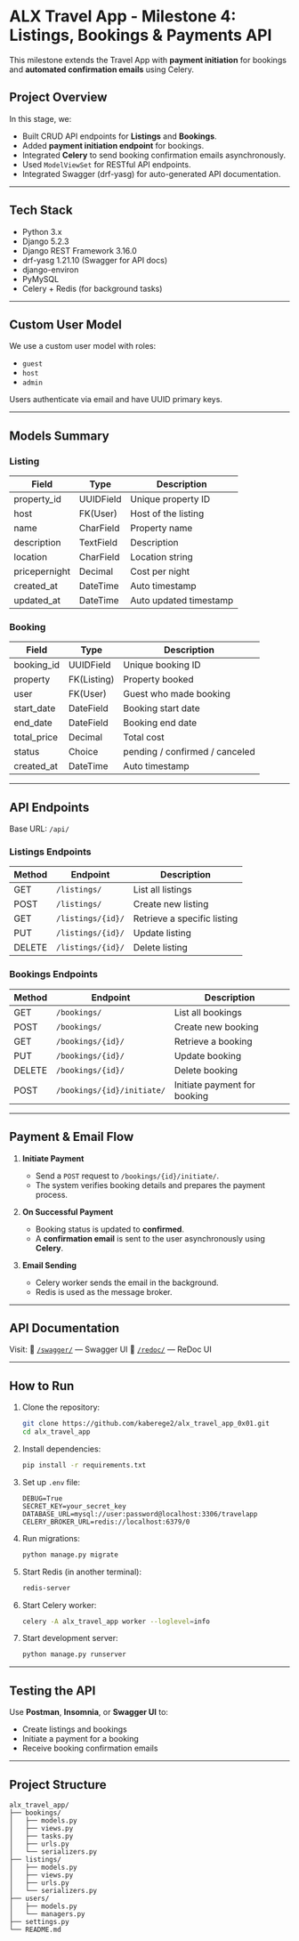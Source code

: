 # ALX Travel App - Milestone 4: Listings, Bookings & Payments API

This milestone extends the Travel App with **payment initiation** for bookings and **automated confirmation emails** using Celery.

## Project Overview

In this stage, we:

- Built CRUD API endpoints for **Listings** and **Bookings**.
- Added **payment initiation endpoint** for bookings.
- Integrated **Celery** to send booking confirmation emails asynchronously.
- Used `ModelViewSet` for RESTful API endpoints.
- Integrated Swagger (drf-yasg) for auto-generated API documentation.

---

## Tech Stack

- Python 3.x
- Django 5.2.3
- Django REST Framework 3.16.0
- drf-yasg 1.21.10 (Swagger for API docs)
- django-environ
- PyMySQL
- Celery + Redis (for background tasks)

---

## Custom User Model

We use a custom user model with roles:

- `guest`
- `host`
- `admin`

Users authenticate via email and have UUID primary keys.

---

## Models Summary

### Listing

| Field         | Type      | Description            |
| ------------- | --------- | ---------------------- |
| property_id   | UUIDField | Unique property ID     |
| host          | FK(User)  | Host of the listing    |
| name          | CharField | Property name          |
| description   | TextField | Description            |
| location      | CharField | Location string        |
| pricepernight | Decimal   | Cost per night         |
| created_at    | DateTime  | Auto timestamp         |
| updated_at    | DateTime  | Auto updated timestamp |

### Booking

| Field       | Type        | Description                    |
| ----------- | ----------- | ------------------------------ |
| booking_id  | UUIDField   | Unique booking ID              |
| property    | FK(Listing) | Property booked                |
| user        | FK(User)    | Guest who made booking         |
| start_date  | DateField   | Booking start date             |
| end_date    | DateField   | Booking end date               |
| total_price | Decimal     | Total cost                     |
| status      | Choice      | pending / confirmed / canceled |
| created_at  | DateTime    | Auto timestamp                 |

---

## API Endpoints

Base URL: `/api/`

### Listings Endpoints

| Method | Endpoint          | Description                 |
| ------ | ----------------- | --------------------------- |
| GET    | `/listings/`      | List all listings           |
| POST   | `/listings/`      | Create new listing          |
| GET    | `/listings/{id}/` | Retrieve a specific listing |
| PUT    | `/listings/{id}/` | Update listing              |
| DELETE | `/listings/{id}/` | Delete listing              |

### Bookings Endpoints

| Method | Endpoint                   | Description                  |
| ------ | -------------------------- | ---------------------------- |
| GET    | `/bookings/`               | List all bookings            |
| POST   | `/bookings/`               | Create new booking           |
| GET    | `/bookings/{id}/`          | Retrieve a booking           |
| PUT    | `/bookings/{id}/`          | Update booking               |
| DELETE | `/bookings/{id}/`          | Delete booking               |
| POST   | `/bookings/{id}/initiate/` | Initiate payment for booking |

---

## Payment & Email Flow

1. **Initiate Payment**

   - Send a `POST` request to `/bookings/{id}/initiate/`.
   - The system verifies booking details and prepares the payment process.

2. **On Successful Payment**

   - Booking status is updated to **confirmed**.
   - A **confirmation email** is sent to the user asynchronously using **Celery**.

3. **Email Sending**

   - Celery worker sends the email in the background.
   - Redis is used as the message broker.

---

## API Documentation

Visit:
🔗 [`/swagger/`](http://localhost:8000/swagger/) — Swagger UI
🔗 [`/redoc/`](http://localhost:8000/redoc/) — ReDoc UI

---

## How to Run

1. Clone the repository:

   ```bash
   git clone https://github.com/kaberege2/alx_travel_app_0x01.git
   cd alx_travel_app
   ```

2. Install dependencies:

   ```bash
   pip install -r requirements.txt
   ```

3. Set up `.env` file:

   ```env
   DEBUG=True
   SECRET_KEY=your_secret_key
   DATABASE_URL=mysql://user:password@localhost:3306/travelapp
   CELERY_BROKER_URL=redis://localhost:6379/0
   ```

4. Run migrations:

   ```bash
   python manage.py migrate
   ```

5. Start Redis (in another terminal):

   ```bash
   redis-server
   ```

6. Start Celery worker:

   ```bash
   celery -A alx_travel_app worker --loglevel=info
   ```

7. Start development server:

   ```bash
   python manage.py runserver
   ```

---

## Testing the API

Use **Postman**, **Insomnia**, or **Swagger UI** to:

- Create listings and bookings
- Initiate a payment for a booking
- Receive booking confirmation emails

---

## Project Structure

```
alx_travel_app/
├── bookings/
│   ├── models.py
│   ├── views.py
│   ├── tasks.py
│   ├── urls.py
│   └── serializers.py
├── listings/
│   ├── models.py
│   ├── views.py
│   ├── urls.py
│   └── serializers.py
├── users/
│   ├── models.py
│   └── managers.py
├── settings.py
└── README.md
```
